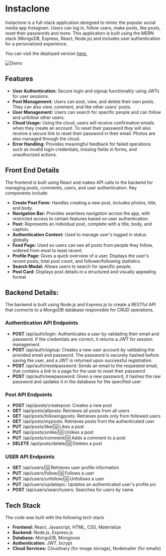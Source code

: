 # Instaclone

Instaclone is a full-stack application designed to mimic the popular social media app Instagram. Users can log in, follow users, make posts, like posts, reset their passwords and more. This application is built using the MERN stack (MongoDB, Express, React, Node.js) and includes user authentication for a personalized experience.

You can visit the deployed version [here.](https://instagramclone-frontend.onrender.com)

![Demo](/imgs/Instaclone_demo.gif)

## Features

- **User Authentication:** Secure login and signup functionality using JWTs for user sessions.
- **Post Management:** Users can post, view, and delete their own posts. They can also view, comment, and like other users' posts.
- **User Management:** Users can search for specific people and can follow and unfollow other users.
- **Cloud Usage:** Using the cloud, users will receive confirmation emails when they create an account. To reset their password they will also receive a secure link to reset their password in their email. Photos are also managed through the cloud.
- **Error Handling:** Provides meaningful feedback for failed operations such as invalid login credentials, missing fields in forms, and unauthorized actions.

## Front End Details

The frontend is built using React and makes API calls to the backend for managing posts, comments, users, and user authentication. Key components include:

- **Create Post Form:** Handles creating a new post, includes photos, title, and body.
- **Navigation Bar:** Provides seamless navigation across the app, with restricted access to certain features based on user authentication.
- **Post:** Represents an individual post, complete with a title, body, and caption. 
- **Authentication Context:** Used to manage user's logged in status globally
- **Feed Page:** Used so users can see all posts from people they follow, ordered from most to least recent.
- **Profile Page:** Gives a quick overview of a user. Displays the user's recent posts, total post count, and follower/following statistics.
- **Search Modal:** Allows users to search for specific people.
- **Post Card:** Displays post details in a structured and visually appealing format

## Backend Details:
The backend is built using Node.js and Express.js to create a RESTful API that connects to a MongoDB database responsible for CRUD operations.

### Authentication API Endpoints
- **POST** /api/auth/login: Authenticates a user by validating their email and password. If the credentials are correct, it returns a JWT for session management.
- **POST** /api/auth/signup: Creates a new user account by validating the provided email and password. The password is securely hashed before saving the user, and a JWT is returned upon successful registration.
- **POST** /api/auth/resetpassword: Sends an email to the requested email, that contains a link to a page for the user to reset their password
- **POST** /api/auth/newpassword: Given a new password, it hashes the raw password and updates it in the database for the specified user

### Post API Endpoints
- **POST** /api/posts/createpost: Creates a new post
- **GET** /api/posts/allposts: Retrieves all posts from all users
- **GET** /api/posts/followingposts: Retrieves posts only from followed users
- **GET** /api/posts/myposts: Retrieves posts from the authenticated user
- **PUT** /api/posts/like/:id: Likes a post
- **PUT** /api/posts/unlike/:id: Unlikes a post
- **PUT** /api/posts/comment/:id: Adds a comment to a post
- **DELETE** /api/posts/delete/:id: Deletes a post

### USER API Endpoints
- **GET** /api/users/:id: Retrieves user profile information
- **PUT** /api/users/follow/:id: Follows a user
- **PUT** /api/users/unfollow/:id: Unfollows a user
- **PUT** /api/users/updatepic: Updates an authenticated user's profile pic
- **POST** /api/users/searchusers: Searches for users by name

## Tech Stack
The code was built with the following tech stack
- **Frontend:** React, Javascript, HTML, CSS, Materialize
- **Backend:** Node.js, Express.js
- **Database:** MongoDB, Mongoose
- **Authentication:** JWT, bcrypt
- **Cloud Services:** Cloudinary (for image storage), Nodemailer (for emails)
